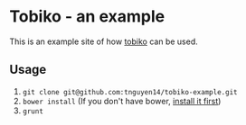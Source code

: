 # Tobiko - an example
This is an example site of how [tobiko](http://github.com/tnguyen14/tobiko) can be used.

## Usage
1. `git clone git@github.com:tnguyen14/tobiko-example.git`
2. `bower install` (If you don't have bower, [install it first](http://bower.io/))
3. `grunt`